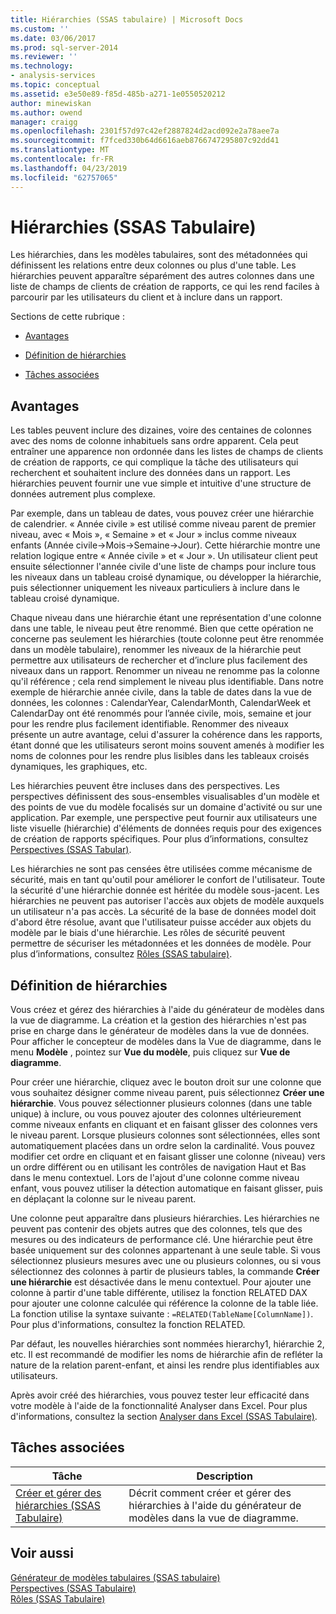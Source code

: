 ```yaml
---
title: Hiérarchies (SSAS tabulaire) | Microsoft Docs
ms.custom: ''
ms.date: 03/06/2017
ms.prod: sql-server-2014
ms.reviewer: ''
ms.technology:
- analysis-services
ms.topic: conceptual
ms.assetid: e3e50e89-f85d-485b-a271-1e0550520212
author: minewiskan
ms.author: owend
manager: craigg
ms.openlocfilehash: 2301f57d97c42ef2887824d2acd092e2a78aee7a
ms.sourcegitcommit: f7fced330b64d6616aeb8766747295807c92dd41
ms.translationtype: MT
ms.contentlocale: fr-FR
ms.lasthandoff: 04/23/2019
ms.locfileid: "62757065"
---
```

# <a name="hierarchies-ssas-tabular"></a>Hiérarchies (SSAS Tabulaire)
  Les hiérarchies, dans les modèles tabulaires, sont des métadonnées qui définissent les relations entre deux colonnes ou plus d'une table. Les hiérarchies peuvent apparaître séparément des autres colonnes dans une liste de champs de clients de création de rapports, ce qui les rend faciles à parcourir par les utilisateurs du client et à inclure dans un rapport.  
  
 Sections de cette rubrique :  
  
-   [Avantages](#bkmk_benefits)  
  
-   [Définition de hiérarchies](#bkmk_define)  
  
-   [Tâches associées](#bkmk_related_tasks)  
  
##  <a name="bkmk_benefits"></a> Avantages  
 Les tables peuvent inclure des dizaines, voire des centaines de colonnes avec des noms de colonne inhabituels sans ordre apparent. Cela peut entraîner une apparence non ordonnée dans les listes de champs de clients de création de rapports, ce qui complique la tâche des utilisateurs qui recherchent et souhaitent inclure des données dans un rapport. Les hiérarchies peuvent fournir une vue simple et intuitive d'une structure de données autrement plus complexe.  
  
 Par exemple, dans un tableau de dates, vous pouvez créer une hiérarchie de calendrier. « Année civile » est utilisé comme niveau parent de premier niveau, avec « Mois », « Semaine » et « Jour » inclus comme niveaux enfants (Année civile->Mois->Semaine->Jour). Cette hiérarchie montre une relation logique entre « Année civile » et « Jour ». Un utilisateur client peut ensuite sélectionner l'année civile d'une liste de champs pour inclure tous les niveaux dans un tableau croisé dynamique, ou développer la hiérarchie, puis sélectionner uniquement les niveaux particuliers à inclure dans le tableau croisé dynamique.  
  
 Chaque niveau dans une hiérarchie étant une représentation d'une colonne dans une table, le niveau peut être renommé. Bien que cette opération ne concerne pas seulement les hiérarchies (toute colonne peut être renommée dans un modèle tabulaire), renommer les niveaux de la hiérarchie peut permettre aux utilisateurs de rechercher et d’inclure plus facilement des niveaux dans un rapport. Renommer un niveau ne renomme pas la colonne qu'il référence ; cela rend simplement le niveau plus identifiable. Dans notre exemple de hiérarchie année civile, dans la table de dates dans la vue de données, les colonnes : CalendarYear, CalendarMonth, CalendarWeek et CalendarDay ont été renommés pour l’année civile, mois, semaine et jour pour les rendre plus facilement identifiable. Renommer des niveaux présente un autre avantage, celui d'assurer la cohérence dans les rapports, étant donné que les utilisateurs seront moins souvent amenés à modifier les noms de colonnes pour les rendre plus lisibles dans les tableaux croisés dynamiques, les graphiques, etc.  
  
 Les hiérarchies peuvent être incluses dans des perspectives. Les perspectives définissent des sous-ensembles visualisables d'un modèle et des points de vue du modèle focalisés sur un domaine d'activité ou sur une application. Par exemple, une perspective peut fournir aux utilisateurs une liste visuelle (hiérarchie) d'éléments de données requis pour des exigences de création de rapports spécifiques. Pour plus d’informations, consultez [Perspectives &#40;SSAS Tabular&#41;](perspectives-ssas-tabular.md).  
  
 Les hiérarchies ne sont pas censées être utilisées comme mécanisme de sécurité, mais en tant qu'outil pour améliorer le confort de l'utilisateur. Toute la sécurité d'une hiérarchie donnée est héritée du modèle sous-jacent. Les hiérarchies ne peuvent pas autoriser l'accès aux objets de modèle auxquels un utilisateur n'a pas accès. La sécurité de la base de données model doit d'abord être résolue, avant que l'utilisateur puisse accéder aux objets du modèle par le biais d'une hiérarchie. Les rôles de sécurité peuvent permettre de sécuriser les métadonnées et les données de modèle. Pour plus d’informations, consultez [Rôles &#40;SSAS tabulaire&#41;](roles-ssas-tabular.md).  
  
##  <a name="bkmk_define"></a> Définition de hiérarchies  
 Vous créez et gérez des hiérarchies à l'aide du générateur de modèles dans la vue de diagramme. La création et la gestion des hiérarchies n'est pas prise en charge dans le générateur de modèles dans la vue de données. Pour afficher le concepteur de modèles dans la Vue de diagramme, dans le menu **Modèle** , pointez sur **Vue du modèle**, puis cliquez sur **Vue de diagramme**.  
  
 Pour créer une hiérarchie, cliquez avec le bouton droit sur une colonne que vous souhaitez désigner comme niveau parent, puis sélectionnez **Créer une hiérarchie**. Vous pouvez sélectionner plusieurs colonnes (dans une table unique) à inclure, ou vous pouvez ajouter des colonnes ultérieurement comme niveaux enfants en cliquant et en faisant glisser des colonnes vers le niveau parent. Lorsque plusieurs colonnes sont sélectionnées, elles sont automatiquement placées dans un ordre selon la cardinalité. Vous pouvez modifier cet ordre en cliquant et en faisant glisser une colonne (niveau) vers un ordre différent ou en utilisant les contrôles de navigation Haut et Bas dans le menu contextuel. Lors de l'ajout d'une colonne comme niveau enfant, vous pouvez utiliser la détection automatique en faisant glisser, puis en déplaçant la colonne sur le niveau parent.  
  
 Une colonne peut apparaître dans plusieurs hiérarchies. Les hiérarchies ne peuvent pas contenir des objets autres que des colonnes, tels que des mesures ou des indicateurs de performance clé. Une hiérarchie peut être basée uniquement sur des colonnes appartenant à une seule table. Si vous sélectionnez plusieurs mesures avec une ou plusieurs colonnes, ou si vous sélectionnez des colonnes à partir de plusieurs tables, la commande **Créer une hiérarchie** est désactivée dans le menu contextuel. Pour ajouter une colonne à partir d'une table différente, utilisez la fonction RELATED DAX pour ajouter une colonne calculée qui référence la colonne de la table liée. La fonction utilise la syntaxe suivante : `=RELATED(TableName[ColumnName])`. Pour plus d'informations, consultez la fonction RELATED.  
  
 Par défaut, les nouvelles hiérarchies sont nommées hierarchy1, hiérarchie 2, etc. Il est recommandé de modifier les noms de hiérarchie afin de refléter la nature de la relation parent-enfant, et ainsi les rendre plus identifiables aux utilisateurs.  
  
 Après avoir créé des hiérarchies, vous pouvez tester leur efficacité dans votre modèle à l'aide de la fonctionnalité Analyser dans Excel. Pour plus d'informations, consultez la section [Analyser dans Excel &#40;SSAS Tabulaire&#41;](analyze-in-excel-ssas-tabular.md).  
  
##  <a name="bkmk_related_tasks"></a> Tâches associées  
  
|Tâche|Description|  
|----------|-----------------|  
|[Créer et gérer des hiérarchies &#40;SSAS Tabulaire&#41;](hierarchies-ssas-tabular.md)|Décrit comment créer et gérer des hiérarchies à l'aide du générateur de modèles dans la vue de diagramme.|  
  
## <a name="see-also"></a>Voir aussi  
 [Générateur de modèles tabulaires &#40;SSAS tabulaire&#41;](../tabular-model-designer-ssas-tabular.md)   
 [Perspectives &#40;SSAS Tabulaire&#41;](perspectives-ssas-tabular.md)   
 [Rôles &#40;SSAS Tabulaire&#41;](roles-ssas-tabular.md)  
  
  
